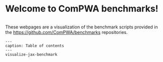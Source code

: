 # Welcome to ComPWA benchmarks!

```{title} Welcome

```

These webpages are a visualization of the benchmark scripts provided in the https://github.com/ComPWA/benchmarks repositories.

```{toctree}
---
caption: Table of contents
---
visualize-jax-benchmark
```
